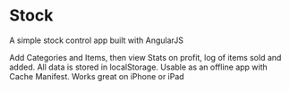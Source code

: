 Stock
=====

A simple stock control app built with AngularJS

Add Categories and Items, then view Stats on profit, log of items sold and added. 
All data is stored in localStorage. 
Usable as an offline app with Cache Manifest.
Works great on iPhone or iPad
